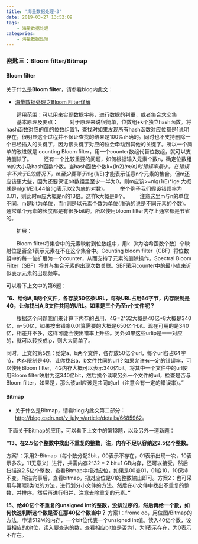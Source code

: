 ```yaml
---
title: '海量数据处理-3'
date: 2019-03-27 13:52:09
tags:
	- 海量数据处理
categories: 
	- 海量数据处理
---
```


### 密匙三：Bloom filter/Bitmap

#### **Bloom filter**

关于什么是**Bloom filter**，请参看blog内此文：

 

- [海量数据处理之Bloom Filter详解](http://blog.csdn.net/v_july_v/article/details/6685894)

　　适用范围：可以用来实现数据字典，进行数据的判重，或者集合求交集
　　基本原理及要点：
　　对于原理来说很简单，位数组+k个独立hash函数。将hash函数对应的值的位数组置1，查找时如果发现所有hash函数对应位都是1说明存在，很明显这个过程并不保证查找的结果是100%正确的。同时也不支持删除一个已经插入的关键字，因为该关键字对应的位会牵动到其他的关键字。所以一个简单的改进就是 counting Bloom filter，用一个counter数组代替位数组，就可以支持删除了。
　　还有一个比较重要的问题，如何根据输入元素个数n，确定位数组m的大小及hash函数个数。当hash函数个数k=(ln2)*(m/n)时错误率最小。在错误率不大于E的情况下，m至少要等于n*lg(1/E)才能表示任意n个元素的集合。但m还应该更大些，因为还要保证bit数组里至少一半为0，则m应该>=nlg(1/E)*lge 大概就是nlg(1/E)1.44倍(lg表示以2为底的对数)。
　　举个例子我们假设错误率为0.01，则此时m应大概是n的13倍。这样k大概是8个。
　　注意这里m与n的单位不同，m是bit为单位，而n则是以元素个数为单位(准确的说是不同元素的个数)。通常单个元素的长度都是有很多bit的。所以使用bloom filter内存上通常都是节省的。

　　扩展：

　　Bloom filter将集合中的元素映射到位数组中，用k（k为哈希函数个数）个映射位是否全1表示元素在不在这个集合中。Counting bloom filter（CBF）将位数组中的每一位扩展为一个counter，从而支持了元素的删除操作。Spectral Bloom Filter（SBF）将其与集合元素的出现次数关联。SBF采用counter中的最小值来近似表示元素的出现频率。

   可以看下上文中的第6题：

 

**“6、给你A,B两个文件，各存放50亿条URL，每条URL占用64字节，内存限制是4G，让你找出A,B文件共同的URL。如果是三个乃至n个文件呢？**

　　根据这个问题我们来计算下内存的占用，4G=2^32大概是40亿*8大概是340亿，n=50亿，如果按出错率0.01算需要的大概是650亿个bit。现在可用的是340亿，相差并不多，这样可能会使出错率上升些。另外如果这些urlip是一一对应的，就可以转换成ip，则大大简单了。

​    同时，上文的第5题：给定a、b两个文件，各存放50亿个url，每个url各占64字节，内存限制是4G，让你找出a、b文件共同的url？如果允许有一定的错误率，可以使用Bloom filter，4G内存大概可以表示340亿bit。将其中一个文件中的url使用Bloom filter映射为这340亿bit，然后挨个读取另外一个文件的url，检查是否与Bloom filter，如果是，那么该url应该是共同的url（注意会有一定的错误率）。”

#### **Bitmap**

- 关于什么是Bitmap，请看blog内此文第二部分：<http://blog.csdn.net/v_july_v/article/details/6685962>。

​    下面关于Bitmap的应用，可以看下上文中的第13题，以及另外一道新题：

**“13、在2.5亿个整数中找出不重复的整数，注，内存不足以容纳这2.5亿个整数。**

​    方案1：采用2-Bitmap（每个数分配2bit，00表示不存在，01表示出现一次，10表示多次，11无意义）进行，共需内存2^32 * 2 bit=1 GB内存，还可以接受。然后扫描这2.5亿个整数，查看Bitmap中相对应位，如果是00变01，01变10，10保持不变。所描完事后，查看bitmap，把对应位是01的整数输出即可。
​    方案2：也可采用与第1题类似的方法，进行划分小文件的方法。然后在小文件中找出不重复的整数，并排序。然后再进行归并，注意去除重复的元素。**”**

**15、给40亿个不重复的unsigned int的整数，没排过序的，然后再给一个数，如何快速判断这个数是否在那40亿个数当中？**
    方案1：frome oo，用位图/Bitmap的方法，申请512M的内存，一个bit位代表一个unsigned int值。读入40亿个数，设置相应的bit位，读入要查询的数，查看相应bit位是否为1，为1表示存在，为0表示不存在。